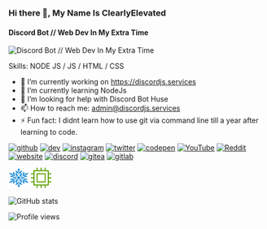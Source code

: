 ### Hi there 👋, My Name Is ClearlyElevated
#### Discord Bot // Web Dev In My Extra Time
![Discord Bot // Web Dev In My Extra Time](https://encrypted-tbn0.gstatic.com/images?q=tbn%3AANd9GcT3DbrDLAA9slKVbCo_fQyIoUdvx23hkQbbjg&usqp=CAU)


Skills: NODE JS / JS / HTML / CSS

- 🔭 I’m currently working on https://discordjs.services 
- 🌱 I’m currently learning NodeJs 
- 🤔 I’m looking for help with Discord Bot Huse 
- 📫 How to reach me: admin@discordjs.services 
- ⚡ Fun fact: I didnt learn how to use git via command line till a year after learning to code. 


[<img src='https://cdn.jsdelivr.net/npm/simple-icons@3.0.1/icons/github.svg' alt='github' height='40'>](https://github.com/clearlyelevated)  [<img src='https://cdn.jsdelivr.net/npm/simple-icons@3.0.1/icons/dev-dot-to.svg' alt='dev' height='40'>](https://dev.to/clearlyelevated)  [<img src='https://cdn.jsdelivr.net/npm/simple-icons@3.0.1/icons/instagram.svg' alt='instagram' height='40'>](https://www.instagram.com/clearlyelevated/)  [<img src='https://cdn.jsdelivr.net/npm/simple-icons@3.0.1/icons/twitter.svg' alt='twitter' height='40'>](https://twitter.com/jewhefner_)  [<img src='https://cdn.jsdelivr.net/npm/simple-icons@3.0.1/icons/codepen.svg' alt='codepen' height='40'>](https://codepen.io/clearlyelevated)  [<img src='https://cdn.jsdelivr.net/npm/simple-icons@3.0.1/icons/youtube.svg' alt='YouTube' height='40'>](https://www.youtube.com/channel/nolansvlogs)  [<img src='https://cdn.jsdelivr.net/npm/simple-icons@3.0.1/icons/reddit.svg' alt='Reddit' height='40'>](https://www.reddit.com/user/clearlyelevated)  [<img src='https://cdn.jsdelivr.net/npm/simple-icons@3.0.1/icons/icloud.svg' alt='website' height='40'>](https://discordjs.services)  [<img src='https://cdn.jsdelivr.net/npm/simple-icons@3.0.1/icons/discord.svg' alt='discord' height='40'>](https://discord.io/discordbotlisting)  [<img src='https://cdn.jsdelivr.net/npm/simple-icons@3.0.1/icons/gitea.svg' alt='gitea' height='40'>](https://git-ea.glitch.me)  [<img src='https://cdn.jsdelivr.net/npm/simple-icons@3.0.1/icons/gitlab.svg' alt='gitlab' height='40'>](https://gitlab.com/clearlyelevated)  

<a href='https://archiveprogram.github.com/'><img src='https://raw.githubusercontent.com/acervenky/animated-github-badges/master/assets/acbadge.gif' width='40' height='40'></a> <a href='https://docs.github.com/en/developers'><img src='https://raw.githubusercontent.com/acervenky/animated-github-badges/master/assets/devbadge.gif' width='40' height='40'></a> 

![GitHub stats](https://github-readme-stats.vercel.app/api?username=clearlyelevated&show_icons=true)  

![Profile views](https://gpvc.arturio.dev/clearlyelevated)
